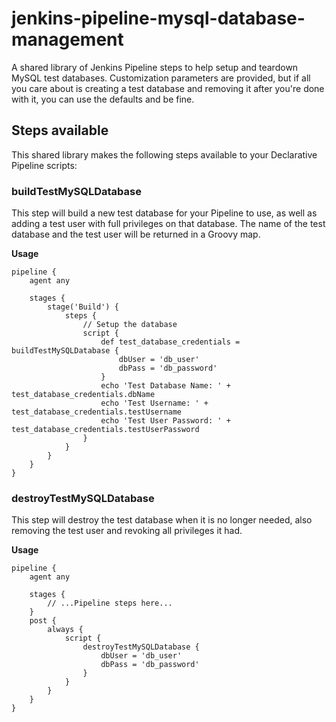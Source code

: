 # jenkins-pipeline-mysql-database-management
A shared library of Jenkins Pipeline steps to help setup and teardown MySQL test databases. Customization parameters are provided, but if all you care about is creating a test database and removing it after you're done with it, you can use the defaults and be fine.


## Steps available
This shared library makes the following steps available to your Declarative Pipeline scripts:


### buildTestMySQLDatabase
This step will build a new test database for your Pipeline to use, as well as adding a test user with full privileges on that database. The name of the test database and the test user will be returned in a Groovy map.

**Usage**
```
pipeline {
    agent any

    stages {
        stage('Build') {
            steps {
                // Setup the database
                script {
                    def test_database_credentials = buildTestMySQLDatabase {
                        dbUser = 'db_user'
                        dbPass = 'db_password'
                    }
                    echo 'Test Database Name: ' + test_database_credentials.dbName
                    echo 'Test Username: ' + test_database_credentials.testUsername
                    echo 'Test User Password: ' + test_database_credentials.testUserPassword
                }
            }
        }
    }
}
```


### destroyTestMySQLDatabase
This step will destroy the test database when it is no longer needed, also removing the test user and revoking all privileges it had.

**Usage**
```
pipeline {
    agent any

    stages {
        // ...Pipeline steps here...
    }
    post {
        always {
            script {
                destroyTestMySQLDatabase {
                    dbUser = 'db_user'
                    dbPass = 'db_password'
                }
            }
        }
    }
}
```
